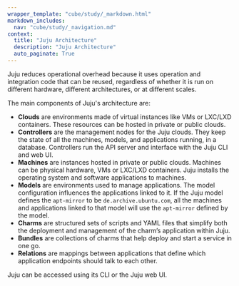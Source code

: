 ```yaml
---
wrapper_template: "cube/study/_markdown.html"
markdown_includes:
  nav: "cube/study/_navigation.md"
context:
  title: "Juju Architecture"
  description: "Juju Architecture"
  auto_paginate: True
---
```


Juju reduces operational overhead because it uses operation
and integration code that can be reused, regardless of whether it is run on
different hardware, different architectures, or at different scales.

The main components of Juju's architecture are:

* **Clouds** are environments made of virtual instances like VMs or LXC/LXD
  containers. These resources can be hosted in private or public clouds.
* **Controllers** are the management nodes for the Juju clouds. They
  keep the state of all the machines, models, and applications running, in
  a database. Controllers run the API server and interface with the
  Juju CLI and web UI.
* **Machines** are instances hosted in private or public
  clouds. Machines can be physical hardware, VMs or LXC/LXD containers. Juju installs
  the operating system and software applications to machines.
* **Models** are environments used to manage applications. The model
  configuration influences the applications linked to it. If the
  Juju model defines the `apt-mirror` to be `de.archive.ubuntu.com`,
  all the machines and applications linked to that model will use
  the `apt-mirror` defined by the model.
* **Charms** are structured sets of scripts and YAML files that simplify both the
  deployment and management of the charm’s application within Juju.
* **Bundles** are collections of charms that help deploy and
  start a service in one go.
* **Relations** are mappings between applications that define which
  application endpoints should talk to each other.

Juju can be accessed using its CLI or the Juju web UI.
